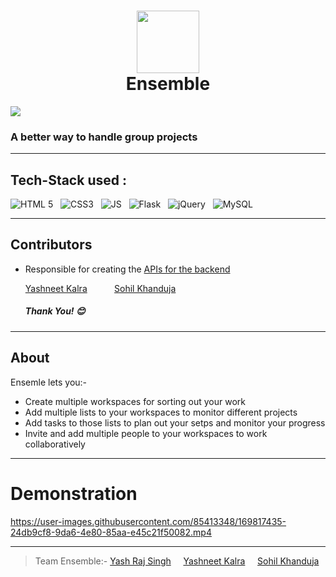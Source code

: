 

<h1 align="center"><img src="https://user-images.githubusercontent.com/85413348/146673794-213cd915-7521-444a-a0e6-ea96e87d805c.png" height = "100" width="100" align="center"><br>Ensemble</h1>

![](https://img.shields.io/badge/-%C2%A9%20Team--Ensemble-%231b4e71)
### A better way to handle group projects
---
## Tech-Stack used :
  ![HTML 5](https://img.shields.io/badge/HTML5-E34F26?style=for-the-badge&logo=html5&logoColor=white)
  &nbsp;
  ![CSS3](https://img.shields.io/badge/CSS3-1572B6?style=for-the-badge&logo=css3&logoColor=white)
  &nbsp;
  ![JS](https://img.shields.io/badge/JavaScript-323330?style=for-the-badge&logo=javascript&logoColor=F7DF1E)
  &nbsp;
  ![Flask](https://img.shields.io/badge/Flask-000000?style=for-the-badge&logo=flask&logoColor=white)
  &nbsp;
  ![jQuery](https://img.shields.io/badge/jQuery-0769AD?style=for-the-badge&logo=jquery&logoColor=white)
  &nbsp;
  ![MySQL](https://img.shields.io/badge/MySQL-005C84?style=for-the-badge&logo=mysql&logoColor=white)
  
---
## Contributors
* Responsible for creating the [APIs for the backend](https://github.com/sohilkhanduja/Ensemble_apis)

  [Yashneet Kalra](https://github.com/yashneet-kalra) 
  &nbsp;   &nbsp;   &nbsp;   &nbsp;   &nbsp;
  [Sohil Khanduja](https://github.com/sohilkhanduja)
  
  ##### Thank You! 😊
---
## About
 Ensemle lets you:-
* Create multiple workspaces for sorting out your work
* Add multiple lists to your workspaces to monitor different projects
* Add tasks to those lists to plan out your setps and monitor your progress
* Invite and add multiple people to your workspaces to work collaboratively


---
# Demonstration

https://user-images.githubusercontent.com/85413348/169817435-24db9cf8-9da6-4e80-85aa-e45c21f50082.mp4

---
> Team Ensemble:- [Yash Raj Singh](https://github.com/Yash-RajSingh) &nbsp;   &nbsp; [Yashneet Kalra](https://github.com/yashneet-kalra) &nbsp;   &nbsp; [Sohil Khanduja](https://github.com/sohilkhanduja)
